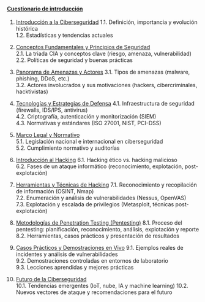 #### [Cuestionario de introducción](cuestionario-de-introduccion.md)

1. [Introducción a la Ciberseguridad](introduccion-a-la-ciberseguridad.md)
    1.1. Definición, importancia y evolución histórica  
    1.2. Estadísticas y tendencias actuales
    
2. [Conceptos Fundamentales y Principios de Seguridad](conceptos-fundamentales-y-principios-de-seguridad.md)  
    2.1. La triada CIA y conceptos clave (riesgo, amenaza, vulnerabilidad)  
    2.2. Políticas de seguridad y buenas prácticas
    
3. [Panorama de Amenazas y Actores](panorama-de-amenazas-y-actores.md)
    3.1. Tipos de amenazas (malware, phishing, DDoS, etc.)  
    3.2. Actores involucrados y sus motivaciones (hackers, cibercriminales, hacktivistas)
    
4. [Tecnologías y Estrategias de Defensa](tecnologias-y-estrategias-de-defensa.md)
    4.1. Infraestructura de seguridad (firewalls, IDS/IPS, antivirus)  
    4.2. Criptografía, autenticación y monitorización (SIEM)  
    4.3. Normativas y estándares (ISO 27001, NIST, PCI-DSS)
    
5. [Marco Legal y Normativo](marco-legal-y-normativo.md)  
    5.1. Legislación nacional e internacional en ciberseguridad  
    5.2. Cumplimiento normativo y auditorías
    
6. [Introducción al Hacking](introduccion-al-hacking.md)
    6.1. Hacking ético vs. hacking malicioso  
    6.2. Fases de un ataque informático (reconocimiento, explotación, post-explotación)
    
7. [Herramientas y Técnicas de Hacking](herramientas-y-tecnicas-de-hacking.md)
    7.1. Reconocimiento y recopilación de información (OSINT, Nmap)  
    7.2. Enumeración y análisis de vulnerabilidades (Nessus, OpenVAS)  
    7.3. Explotación y escalada de privilegios (Metasploit, técnicas post-explotación)
    
8. [Metodologías de Penetration Testing (Pentesting)](metodologias-de-pentesting.md)
    8.1. Proceso del pentesting: planificación, reconocimiento, análisis, explotación y reporte  
    8.2. Herramientas, casos prácticos y presentación de resultados
    
9. [Casos Prácticos y Demostraciones en Vivo](casos-practicos-y-demostraciones-en-vivo.md)
    9.1. Ejemplos reales de incidentes y análisis de vulnerabilidades  
    9.2. Demostraciones controladas en entornos de laboratorio  
    9.3. Lecciones aprendidas y mejores prácticas
    
10. [Futuro de la Ciberseguridad](futuro-de-la-ciberseguridad.md)  
    10.1. Tendencias emergentes (IoT, nube, IA y machine learning) 
    10.2. Nuevos vectores de ataque y recomendaciones para el futuro

